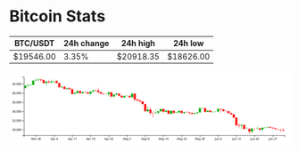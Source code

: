 # Bitcoin Stats

BTC/USDT|24h change|24h high|24h low|
|---|---|---|---|
|$19546.00|3.35%|$20918.35|$18626.00|

<img src="./chart.svg">
